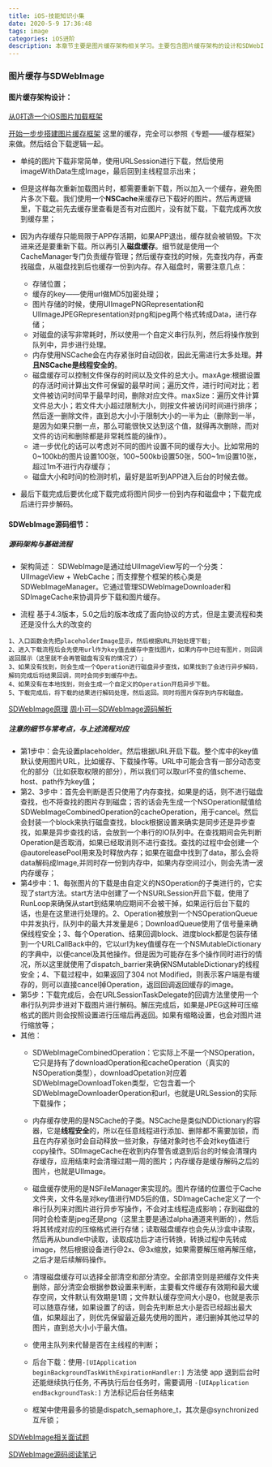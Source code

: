 ```yaml
---
title: iOS-技能知识小集
date: 2020-5-9 17:36:48
tags: image
categories: iOS进阶
description: 本章节主要是图片缓存架构相关学习。主要包含图片缓存架构的设计和SDWebImage源码的学习
---
```


### 图片缓存与SDWebImage

#### 图片缓存架构设计：
[从0打造一个iOS图片加载框架](https://juejin.im/post/6844903807667666951#heading-4)

[开始一步步搭建图片缓存框架](https://juejin.im/post/6844903807667666951)
这里的缓存，完全可以参照《专题——缓存框架》来做。然后结合下载逻辑一起。

* 单纯的图片下载非常简单，使用URLSession进行下载，然后使用imageWithData生成Image，最后回到主线程显示出来；

* 但是这样每次重新加载图片时，都需要重新下载，所以加入一个缓存，避免图片多次下载。我们使用一个**NSCache**来缓存已下载好的图片。然后再逻辑里，下载之前先去缓存里查看是否有对应图片，没有就下载，下载完成再次放到缓存里；

* 因为内存缓存只能局限于APP存活期，如果APP退出，缓存就会被销毁。下次进来还是要重新下载。所以再引入**磁盘缓存**。细节就是使用一个CacheManager专门负责缓存管理；然后缓存查找的时候，先查找内存，再查找磁盘，从磁盘找到后也缓存一份到内存。存入磁盘时，需要注意几点：
  * 存储位置；
  * 缓存的key——使用url做MD5加密处理；
  * 图片存储的时候，使用UIImagePNGRepresentation和UIImageJPEGRepresentation对png和jpeg两个格式转成Data，进行存储；
  * 对磁盘的读写非常耗时，所以使用一个自定义串行队列，然后将操作放到队列中，异步进行处理。
  * 内存使用NSCache会在内存紧张时自动回收，因此无需进行太多处理。**并且NSCache是线程安全的**。
  * 磁盘缓存可以控制文件保存的时间以及文件的总大小。maxAge:根据设置的存活时间计算出文件可保留的最早时间；遍历文件，进行时间对比；若文件被访问时间早于最早时间，删除对应文件。maxSize：遍历文件计算文件总大小；若文件大小超过限制大小，则按文件被访问时间进行排序；然后逐一删除文件，直到总大小小于限制大小的一半为止（删除到一半，是因为如果只删一点，那么可能很快又达到这个值，就得再次删除，而对文件的访问和删除都是非常耗性能的操作）。
  * 进一步优化的话可以考虑对不同的图片设置不同的缓存大小。比如常用的0~100kb的图片设置100张，100~500kb设置50张，500~1m设置10张，超过1m不进行内存缓存；
  * 磁盘大小和时间的检测时机，最好是监听到APP进入后台的时候去做。

* 最后下载完成后要优化成下载完成将图片同步一份到内存和磁盘中；下载完成后进行异步解码。

#### SDWebImage源码细节：

##### 源码架构与基础流程
* 架构简述：
  SDWebImage是通过给UIImageView写的一个分类：UIImageView + WebCache；而支撑整个框架的核心类是SDWebImageManager。它通过管理SDWebImageDownloader和SDImageCache来协调异步下载和图片缓存。

* 流程 基于4.3版本，5.0之后的版本改成了面向协议的方式，但是主要流程和类还是没什么大的改变的
```
1、入口函数会先把placeholderImage显示，然后根据URL开始处理下载;
2、进入下载流程后会先使用url作为key值去缓存中查找图片，如果内存中已经有图片，则回调返回展示（这里就不会再管磁盘有没有的情况了）;
3、如果没有找到，则会生成一个Operation进行磁盘异步查找，如果找到了会进行异步解码，解码完成后将结果回调，同时会同步到缓存中去。
4、如果没有在本地找到，则会生成一个自定义的Operation开启异步下载。
5、下载完成后，将下载的结果进行解码处理，然后返回。同时将图片保存到内存和磁盘。
```

[SDWebImage原理](<https://zhuanlan.zhihu.com/p/64934706>)
[周小可—SDWebImage源码解析](<https://hnxczk.github.io/blog/articles/sd.html#sdwebimagecache>)

##### 注意的细节与常考点，与上述流程对应
* 第1步中：会先设置placeholder。然后根据URL开启下载。整个库中的key值默认使用图片URL，比如缓存、下载操作等。URL中可能会含有一部分动态变化的部分（比如获取权限的部分），所以我们可以取url不变的值scheme、host、path作为key值；
* 第2、3步中：首先会判断是否只使用了内存查找，如果是的话，则不进行磁盘查找，也不将查找的图片存到磁盘；否的话会先生成一个NSOperation赋值给SDWebImageCombinedOperation的cacheOperation，用于cancel。然后会封装一个block来执行磁盘查找，block根据设置来确实是同步还是异步查找，如果是异步查找的话，会放到一个串行的IO队列中。在查找期间会先判断Operation是否取消，如果已经取消则不进行查找。查找的过程中会创建一个@autoreleasePool用来及时释放内存；如果在磁盘中找到了data，那么会将data解码成Image,并同时存一份到内存中，如果内存空间过小，则会先清一波内存缓存；
* 第4步中：1、每张图片的下载是由自定义的NSOperation的子类进行的，它实现了start方法。start方法中创建了一个NSURLSession开启下载，使用了RunLoop来确保从start到结果响应期间不会被干掉，如果运行后台下载的话，也是在这里进行处理的。2、Operation被放到一个NSOperationQueue中并发执行，队列中的最大并发量是6；DownloadQueue使用了信号量来确保线程安全；3、每个Operation、结果回调block、进度block都是包装存储到一个URLCallBack中的，它以url为key值缓存在一个NSMutableDictionary的字典中，以便cancel及其他操作。但是因为可能存在多个操作同时进行的情况，所以这里就使用了dispatch_barrier来确保NSMutableDictionary的线程安全；4、下载过程中，如果返回了304 not Modified，则表示客户端是有缓存的，则可以直接cancel掉Operation，返回回调返回缓存的image。
* 第5步：下载完成后，会在URLSessionTaskDelegate的回调方法里使用一个串行队列异步进对下载图片进行解码。解压完成后，如果是JPEG这种可压缩格式的图片则会按照设置进行压缩后再返回。如果有缩略设置，也会对图片进行缩放等；
* 其他：
  * SDWebImageCombinedOperation：它实际上不是一个NSOperation，它只是持有了downloadOperation和cacheOperation（真实的NSOperation类型），downloadOpetation对应着SDWebImageDownloadToken类型，它包含着一个SDWebImageDownloaderOperation和url，也就是URLSession的实际下载操作；

  * 内存缓存使用的是NSCache的子类。NSCache是类似NDDictionary的容器，它是**线程安全**的，所以在任意线程进行添加、删除都不需要加锁，而且在内存紧张时会自动释放一些对象，存储对象时也不会对key值进行copy操作。SDImageCache在收到内存警告或退到后台的时候会清理内存缓存，应用结束时会清理过期一周的图片；内存缓存是缓存解码之后的图片，也就是UIImage。

  * 磁盘缓存使用的是NSFileManager来实现的。图片存储的位置位于Cache文件夹，文件名是对key值进行MD5后的值，SDImageCache定义了一个串行队列来对图片进行异步写操作，不会对主线程造成影响；存到磁盘的同时会检查是jpeg还是png（这里主要是通过alpha通道来判断的），然后将其转成对应的压缩格式进行存储；读取磁盘缓存也会先从沙盒中读取，然后再从bundle中读取，读取成功后才进行转换，转换过程中先转成image，然后根据设备进行@2x、@3x缩放，如果需要解压缩再解压缩，之后才是后续解码操作。

  * 清理磁盘缓存可以选择全部清空和部分清空。全部清空则是把缓存文件夹删除，部分清空会根据参数设置来判断，主要看文件缓存有效期和最大缓存空间，文件默认有效期是1周；文件默认缓存空间大小是0，也就是表示可以随意存储，如果设置了的话，则会先判断总大小是否已经超出最大值，如果超出了，则优先保留最近最先使用的图片，递归删掉其他过早的图片，直到总大小小于最大值。

  * 使用主队列来代替是否在主线程的判断；

  * 后台下载：使用`-[UIApplication beginBackgroundTaskWithExpirationHandler:]` 方法使 app 退到后台时还能继续执行任务, 不再执行后台任务时，需要调用 `-[UIApplication endBackgroundTask:]` 方法标记后台任务结束

  * 框架中使用最多的锁是dispatch_semaphore_t，其次是@synchronized互斥锁；



[SDWebImage相关面试题](http://cloverkim.com/SDWebImage-interview-question.html)

[SDWebImage源码阅读笔记](https://www.jianshu.com/p/06f0265c22eb)